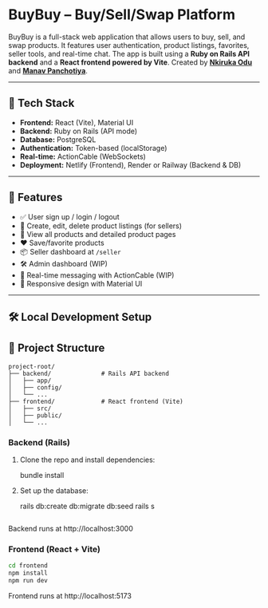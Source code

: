 # BuyBuy – Buy/Sell/Swap Platform

BuyBuy is a full-stack web application that allows users to buy, sell, and swap products. It features user authentication, product listings, favorites, seller tools, and real-time chat. The app is built using a **Ruby on Rails API backend** and a **React frontend powered by Vite**. Created by [**Nkiruka Odu**](https://github.com/Odu-Enkay) and [**Manav Panchotiya**](https://github.com/manavpanchotiya/).

---

## 🧱 Tech Stack

- **Frontend:** React (Vite), Material UI
- **Backend:** Ruby on Rails (API mode)
- **Database:** PostgreSQL
- **Authentication:** Token-based (localStorage)
- **Real-time:** ActionCable (WebSockets)
- **Deployment:** Netlify (Frontend), Render or Railway (Backend & DB)

---

## 🚀 Features

- ✅ User sign up / login / logout  
- 🛒 Create, edit, delete product listings (for sellers)  
- 🧾 View all products and detailed product pages  
- ❤️ Save/favorite products  
- 📦 Seller dashboard at `/seller`  
- 🛠 Admin dashboard (WIP)  
- 💬 Real-time messaging with ActionCable (WIP)  
- 📱 Responsive design with Material UI  

---

## 🛠️ Local Development Setup

## 📁 Project Structure
```text
project-root/
├── backend/              # Rails API backend
│   ├── app/
│   ├── config/
│   └── ...
├── frontend/             # React frontend (Vite)
│   ├── src/
│   ├── public/
│   └── ...
```
### Backend (Rails)
1. Clone the repo and install dependencies:
   
   bundle install
   
2. Set up the database:
   
   rails db:create db:migrate db:seed
   rails s
   ```

Backend runs at http://localhost:3000

### Frontend (React + Vite)
   ```bash
   cd frontend
   npm install
   npm run dev
   ```
Frontend runs at http://localhost:5173

